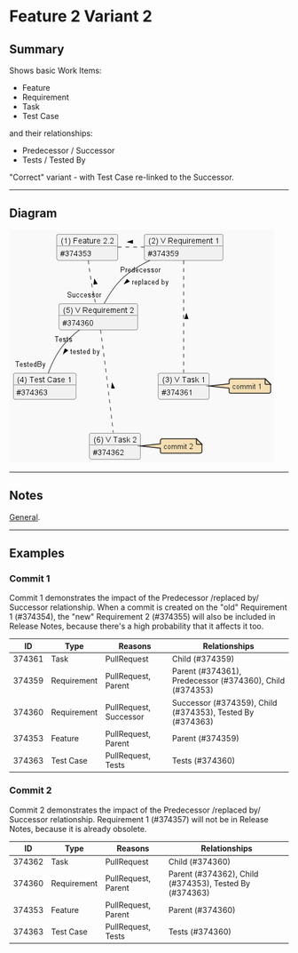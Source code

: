 # Feature 2 Variant 2

## Summary

Shows basic Work Items:

- Feature
- Requirement
- Task
- Test Case

and their relationships:

- Predecessor / Successor
- Tests / Tested By

"Correct" variant - with Test Case re-linked to the Successor.

---

## Diagram

[![image](./.attachments/feature-2.2.png)](./.attachments/feature-2.2.puml)

---

## Notes

[General](./readme.md#notes).

---

## Examples

### Commit 1

Commit 1 demonstrates the impact of the Predecessor /replaced by/ Successor relationship.
When a commit is created on the "old" Requirement 1 (#374354), the "new" Requirement 2 (#374355) will also be included in Release Notes, because there's a high probability that it affects it too.

| ID | Type | Reasons | Relationships |
|-|-|-|-|
| 374361 | Task        | PullRequest            | Child (#374359) |
| 374359 | Requirement | PullRequest, Parent    | Parent (#374361), Predecessor (#374360), Child (#374353) |
| 374360 | Requirement | PullRequest, Successor | Successor (#374359), Child (#374353), Tested By (#374363) |
| 374353 | Feature     | PullRequest, Parent    | Parent (#374359) |
| 374363 | Test Case   | PullRequest, Tests     | Tests (#374360) |

### Commit 2

Commit 2 demonstrates the impact of the Predecessor /replaced by/ Successor relationship.
Requirement 1 (#374357) will not be in Release Notes, because it is already obsolete.

| ID | Type | Reasons | Relationships |
|-|-|-|-|
| 374362 | Task        | PullRequest         | Child (#374360) |
| 374360 | Requirement | PullRequest, Parent | Parent (#374362), Child (#374353), Tested By (#374363) |
| 374353 | Feature     | PullRequest, Parent | Parent (#374360) |
| 374363 | Test Case   | PullRequest, Tests  | Tests (#374360) |
